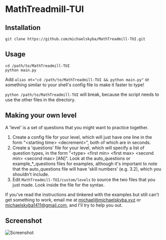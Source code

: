 # MathTreadmill-TUI
## Installation
``git clone https://github.com/michaelskyba/MathTreadmill-TUI.git``
## Usage
```
cd /path/to/MathTreadmill-TUI
python main.py
```
Add
``alias mt="cd /path/to/MathTreadmill-TUI && python main.py"``
or something similar to your shell's config file to make it faster to type!

``python /path/to/MathTreadmill-TUI`` will break, because the script needs to use the other files in the directory.

## Making your own level
A 'level' is a set of questions that you might want to practice together.
1. Create a config file for your level, which will just have one line in the
   form "\<starting time\> \<decrement\>", both of which are in seconds.
2. Create a 'questions' file for your level, which will specify a list of
   question types, in the form "\<type\> \<first min\> \<first max\> \<second min\>
   \<second max\> [AN]". Look at the auto_questions or example_*_questions files
   for examples, although it's important to note that the auto_questions file
   will have 'skill numbers' (e.g. 3.2), which you shouldn't include.
3. Edit ``MathTreadmill-TUI/custom/levels`` to source the two files that you just made. Look inside the file for the syntax.

If you've read the instructions and tinkered with the examples but still can't get something to work, email me at michael@michaelskyba.xyz or michaelskyba1411@gmail.com, and I'll try to help you out.

## Screenshot
![Screenshot](https://michaelskyba.github.io/mt-TUI.png)
